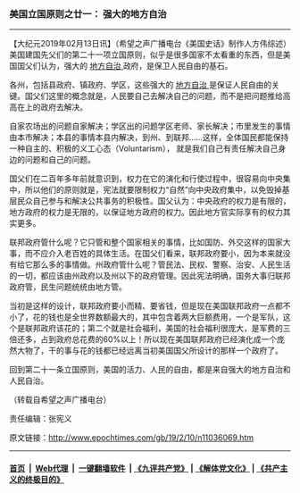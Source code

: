 ### 美国立国原则之廿一： 强大的地方自治
------------------------

<p>
 【大纪元2019年02月13日讯】（希望之声广播电台《美国史话》制作人方伟综述）美国建国先父们的第二十一项立国原则，似乎是很多国家不太看重的东西，但是美国国父们认为，强大的
 <a href="http://www.epochtimes.com/gb/tag/%E5%9C%B0%E6%96%B9%E8%87%AA%E6%B2%BB.html">
  地方自治
 </a>
 政府，是保卫人民自由的基石。
</p>
<p>
 各州，包括县政府、镇政府、学区，这些强大的
 <a href="http://www.epochtimes.com/gb/tag/%E5%9C%B0%E6%96%B9%E8%87%AA%E6%B2%BB.html">
  地方自治
 </a>
 是保证人民自由的关键。国父们这里的概念就是，人民要自己去解决自己的问题，而不是把问题推给高高在上的政府去解决。
</p>
<p>
 自家农场出的问题自家解决；学区出的问题学区老师、家长解决；市里发生的事情由本市解决；本县的事情本县内解决，到州、到联邦……这样，全体国民都能保持一种自主的、积极的义工心态（Voluntarism）， 就是我们自己有责任解决自己身边的问题和自己的问题。
</p>
<p>
 国父们在二百年多年前就意识到，权力在它的演化和行使过程中，很容易向中央集中，所以他们的原则就是，宪法就要限制权力“自然”向中央政府集中，以免毁掉基层民众自己参与和解决公共事务的积极性。国父认为：中央政府的权力是有限的，地方政府的权力是无限的，以保证地方政府的权力。因此地方官实际享有的权力其实更多。
</p>
<p>
 联邦政府管什么呢？它只管和整个国家相关的事情，比如国防、外交这样的国家大事，而不应介入老百姓的具体生活。在国父们看来，联邦政府要小，因为本来就没有给它那么多的事情做。州政府管什么呢？管民法、民权、警察、治安、人民生活的一切，都应该由州政府以及州以下的政府管理。因此宪法明确，国务大事归联邦政府管，民生问题统统由地方管。
</p>
<p>
 当初是这样的设计，联邦政府要小而精、要省钱，但是现在美国联邦政府一点都不小了，花的钱也是全世界数额最大的，其中包含着两大巨额费用，一个是军队，这个是联邦政府该花的；第二个就是社会福利，美国的社会福利很庞大，是军费的三倍还多，占到政府总花费的60%以上！所以现在美国联邦政府已经演化成一个庞然大物了，干的事与花的钱都已经远离当初美国国父所设计的那样一个政府了。
</p>
<p>
 回到第二十一条立国原则，美国的活力、人民的自由，都是来自强大的地方自治和人民自治。
</p>
<p>
 （转载自希望之声广播电台）
</p>
<p>
 责任编辑：张宪义
</p>

原文链接：http://www.epochtimes.com/gb/19/2/10/n11036069.htm


------------------------
#### [首页](https://github.com/gfw-breaker/banned-news/blob/master/README.md) &nbsp;|&nbsp; [Web代理](https://github.com/labour-camp/helloworld) &nbsp;|&nbsp; [一键翻墙软件](https://github.com/gfw-breaker/nogfw/blob/master/README.md) &nbsp;| [《九评共产党》](https://github.com/gfw-breaker/9ping.md/blob/master/README.md#九评之一评共产党是什么) | [《解体党文化》](https://github.com/gfw-breaker/jtdwh.md/blob/master/README.md) | [《共产主义的终极目的》](https://github.com/gfw-breaker/gczydzjmd.md/blob/master/README.md)

